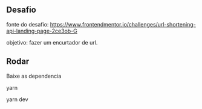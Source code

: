 ## Desafio 

fonte do desafio: https://www.frontendmentor.io/challenges/url-shortening-api-landing-page-2ce3ob-G

objetivo: fazer um encurtador de url.
 

## Rodar 

Baixe as dependencia 

yarn

yarn dev
